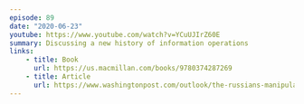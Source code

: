 ```yaml
---
episode: 89
date: "2020-06-23"
youtube: https://www.youtube.com/watch?v=YCuUJIrZ60E
summary: Discussing a new history of information operations
links:
    - title: Book
      url: https://us.macmillan.com/books/9780374287269
    - title: Article
      url: https://www.washingtonpost.com/outlook/the-russians-manipulated-our-elections-we-helped/2020/04/23/e44e9e76-5742-11ea-9000-f3cffee23036_story.html
---
```

